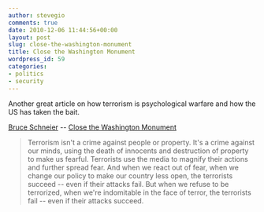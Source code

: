 ```yaml
---
author: stevegio
comments: true
date: 2010-12-06 11:44:56+00:00
layout: post
slug: close-the-washington-monument
title: Close the Washington Monument
wordpress_id: 59
categories:
- politics
- security
---
```


Another great article on how terrorism is psychological warfare and how the US has taken the bait.

[Bruce Schneier](http://www.schneier.com) -- [Close the Washington Monument](http://www.schneier.com/blog/archives/2010/12/close_the_washi.html)


<blockquote>Terrorism isn't a crime against people or property. It's a crime against our minds, using the death of innocents and destruction of property to make us fearful. Terrorists use the media to magnify their actions and further spread fear. And when we react out of fear, when we change our policy to make our country less open, the terrorists succeed -- even if their attacks fail. But when we refuse to be terrorized, when we're indomitable in the face of terror, the terrorists fail -- even if their attacks succeed.</blockquote>





